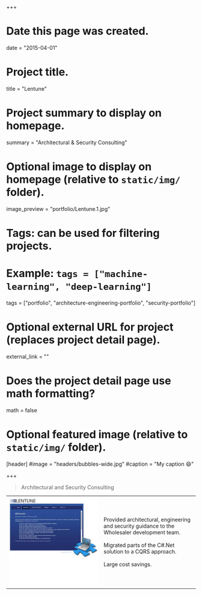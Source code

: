 +++
# Date this page was created.
date = "2015-04-01"

# Project title.
title = "Lentune"

# Project summary to display on homepage.
summary = "Architectural &#38; Security Consulting"

# Optional image to display on homepage (relative to `static/img/` folder).
image_preview = "portfolio/Lentune.1.jpg"

# Tags: can be used for filtering projects.
# Example: `tags = ["machine-learning", "deep-learning"]`
tags = ["portfolio", "architecture-engineering-portfolio", "security-portfolio"]

# Optional external URL for project (replaces project detail page).
external_link = ""

# Does the project detail page use math formatting?
math = false

# Optional featured image (relative to `static/img/` folder).
[header]
#image = "headers/bubbles-wide.jpg"
#caption = "My caption :smile:"

+++

> Architectural and Security Consulting

<table>
   <tr>
      <td style="text-align: left; width: 50%"><a href="http://lentune.co.nz/wholesaler.html" target="_blank"><img src="/img/portfolio/Lentune.1.jpg"></a></td>
      <td style="text-align: left">
         Provided architectural, engineering and security guidance to the Wholesaler development team.<br><br>
         Migrated parts of the C#.Net solution to a CQRS approach.<br><br>
         Large cost savings.
      </td>
   </tr>
</table>






